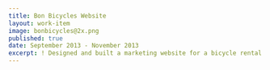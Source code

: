 ```yaml
---
title: Bon Bicycles Website
layout: work-item
image: bonbicycles@2x.png
published: true
date: September 2013 - November 2013
excerpt: ! Designed and built a marketing website for a bicycle rental service that donates 50% of profits to charities in Haiti.
---
```


